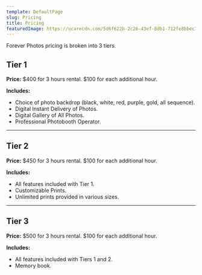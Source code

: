 ```yaml
---
template: DefaultPage
slug: Pricing
title: Pricing
featuredImage: https://ucarecdn.com/5d6f622b-2c26-43ef-8db1-712fe8bbec7b/
---
```

Forever Photos pricing is broken into 3 tiers.

## Tier 1

**Price:** $400 for 3 hours rental. $100 for each additional hour.

**Includes:**

* Choice of photo backdrop (black, white, red, purple, gold, all sequence).
* Digital Instant Delivery of Photos.
* Digital Gallery of All Photos.
* Professional Photobooth Operator.

- - -

## Tier 2

**Price:** $450 for 3 hours rental. $100 for each additional hour.

**Includes:**

* All features included with Tier 1.
* Customizable Prints.
* Unlimited prints provided in various sizes.

- - -

## Tier 3

**Price:** $500 for 3 hours rental. $100 for each additional hour.

**Includes:**

* All features included with Tiers 1 and 2.
* Memory book.